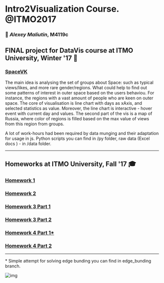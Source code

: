 # Intro2Visualization Course. @ITMO2017
### :wine_glass: *Alexey Maliutin*, M4119c

## FINAL project for DataVis course at ITMO University, Winter '17 :rocket:
### [SpaceVK](https://alexworldd.github.io/FinalProject/)

The main idea is analysing the set of groups about Space: such as typical views/likes, and more rare gender/regions. What could help to find out some patterns of interest in outer space based on the users behaviou. For instance, the regions with a vast amount of people who are keen on outer space. The core of visualisation is line chart with days as xAxis, and selected statistics as value. Moreover, the line chart is interactive - hover event with current day and values. The second part of the vis is a map of Russia, where color of regions is filled based on the max value of views from this region from groups.

A lot of work-hours had been required by data munging and their adaptation for usage in js. Python scripts you can find in /py folder, raw data (Excel docs ) - in /data folder.
<hr>

## Homeworks at ITMO University, Fall '17 :mortar_board:

### [Homework 1](http://alexworldd.github.io/hw1/)
### [Homework 2](http://alexworldd.github.io/hw2/)
### [Homework 3 Part 1](http://alexworldd.github.io/hw3/p1)
### [Homework 3 Part 2](http://alexworldd.github.io/hw3/p2)
### [Homework 4 Part 1*](http://alexworldd.github.io/hw4/p1)
### [Homework 4 Part 2](http://alexworldd.github.io/hw4/p2/hw4.html)

<hr>
* Simple attempt for solving edge bunding you can find in edge_bunding branch.

![img](../master/hw4/p1/Screen.png?raw=true)
